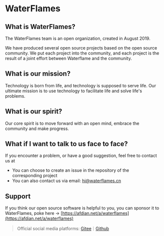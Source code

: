 # WaterFlames
## What is WaterFlames?
The WaterFlames team is an open organization, created in August 2019.

We have produced several open source projects based on the open source community. We put each project into the community, and each project is the result of a joint effort between Waterflame and the community.

## What is our mission?
Technology is born from life, and technology is supposed to serve life. Our ultimate mission is to use technology to facilitate life and solve life's problems.

## What is our spirit?
Our core spirit is to move forward with an open mind, embrace the community and make progress.

## What if I want to talk to us face to face?
If you encounter a problem, or have a good suggestion, feel free to contact us at

- You can choose to create an issue in the repository of the corresponding project
- You can also contact us via email: hi@waterflames.cn

## Support
If you think our open source software is helpful to you, you can sponsor it to WaterFlames, poke here -> [https://afdian.net/a/waterflames](https://afdian.net/a/waterflames)


> Official social media platforms: [Gitee](https://gitee.com/waterflames-team/)｜[Github](https://github.com/waterflames-team/)
